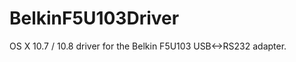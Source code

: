 BelkinF5U103Driver
==================

OS X 10.7 / 10.8 driver for the Belkin F5U103 USB<->RS232 adapter.
